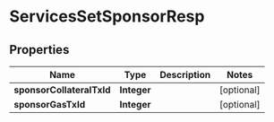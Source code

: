 

# ServicesSetSponsorResp


## Properties

| Name | Type | Description | Notes |
|------------ | ------------- | ------------- | -------------|
|**sponsorCollateralTxId** | **Integer** |  |  [optional] |
|**sponsorGasTxId** | **Integer** |  |  [optional] |



